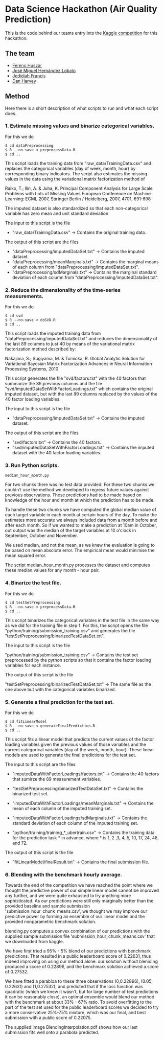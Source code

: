 # Data Science Hackathon (Air Quality Prediction)
This is the code behind our teams entry into the [Kaggle competition](https://www.kaggle.com/c/dsg-hackathon) for this hackathon.

## The team
 * [Ferenc Huszar](mlg.eng.cam.ac.uk/ferenc/)
 * [José Miguel Hernández Lobato](http://www.eng.cam.ac.uk/~jmh233/)
 * [Jedidiah Francis](http://jedifran.com/)
 * [Dan Harvey](https://github.com/danharvey)

## Method
Here there is a short description of what scripts to run and what each script does.

### 1. Estimate missing values and binarize categorical variables.

For this we do

    $ cd dataPreprocessing
    $ R --no-save < preprocessData.R
    $ cd ..

This script loads the training data from "raw_data/TrainingData.csv" and replaces
the categorical variables (day of week, month, hour) by corresponding binary indicators.
The script also estimates the missing values in the data using the variational matrix
factorization method of 

Raiko, T.; Ilin, A. & Juha, K. 
Principal Component Analysis for Large Scale Problems with Lots of Missing Values 
European Conference on Machine Learning: ECML 2007, Springer Berlin / Heidelberg, 2007, 4701, 691-698

The imputed dataset is also standardized so that each non-categorical variable
has zero mean and unit standard deviation.

The input to this script is the file 

 * "raw_data/TrainingData.csv"		->	Contains the original training data.

The output of this script are the files

 * "dataPreprocessing/imputedDataSet.txt"	->	Contains the imputed dataset.
 * "dataPreprocessing/meanMarginals.txt"	-> 	Contains the marginal means of each column from "dataPreprocessing/imputedDataSet.txt".
 * "dataPreprocessing/sdMarginals.txt"	-> 	Contains the marginal standard deviation of each column from "dataPreprocessing/imputedDataSet.txt".

### 2. Reduce the dimensionality of the time-series measurements.

For this we do

    $ cd svd
    $ R --no-save < doSVD.R
    $ cd ..

This script loads the imputed training data from "dataPreprocessing/imputedDataSet.txt" and reduces
the dimensionality of the last 89 columns to just 40 by means of the variational matrix factorization
method described by:

Nakajima, S.; Sugiyama, M. & Tomioka, R.
Global Analytic Solution for Variational Bayesian Matrix Factorization
Advances in Neural Information Processing Systems, 2010

This script generates the file "svd/factors.txt" with the 40 factors that summarize the 89 previous
columns and the file "svd/imputedDataSetWithFactorLoadings.txt" which contains the original imputed
dataset, but with the last 89 columns replaced by the values of the 40 factor loading variables.

The input to this script is the file

 * "dataPreprocessing/imputedDataSet.txt"		->	Contains the imputed dataset.

The output of this script are the files

 * "svd/factors.txt"				->	Contains the 40 factors.
 * "svd/imputedDataSetWithFactorLoadings.txt"	->	Contains the imputed dataset with the 40 factor loading variables.

### 3. Run Python scripts.

    median_hour_month.py

For two chunks there was no test data provided. For these two chunks we couldn't use the method we developed to regress future values against previous observations. These predictions had to be made based on knowledge of the hour and month at which the prediction has to be made.

To handle these two chunks we have computed the global median value of each target variable in each month at certain hours of the day. To make the estimates more accurate we always included data from a month before and after each month. So if we wanted to make a prediction at 10am in October, out output was the median of the target variables at 10 o'clock in September, October and November.

We used median, and not the mean, as we knew the evaluation is going to be based on mean absolute error. The empirical mean would minimise the mean squared error.

The script median_hour_month.py processes the dataset and computes these median values for any month - hour pair.

### 4. Binarize the test file.

For this we do

    $ cd testSetPreprocessing
    $ R --no-save < preprocessData.R
    $ cd ..

This script binarizes the categorical variables in the test file in the same way as we did for the
training file in step 1. For this, the script opens the file "python/training/submission_training.csv" and
generates the file "testSetPreprocessing/binarizedTestDataSet.txt".

The input to this script is the file

"python/training/submission_training.csv"	->	Contains the test set preprocessed by the python scripts so
							that it contains the factor loading variables for each instance.

The output of this script is the file

"testSetPreprocessing/binarizedTestDataSet.txt"	->	The same file as the one above but with the categorical variables binarized.

### 5. Generate a final prediction for the test set.

For this we do

    $ cd fitLinearModel
    $ R --no-save < generateFinalPrediction.R
    $ cd ..

This script fits a linear model that predicts the current values of the factor loading variables given
the previous values of those variables and the current categorical variables
(day of the week, month, hour). These linear models are used to generate the
final predictions for the test set.

The input to this script are the files

 * "imputedDataWithFactorLoadings/factors.txt"		-> 	Contains the 40 factors that sumirze the 89 measurement variables.
 * "testSetPreprocessing/binarizedTestDataSet.txt"		->	Contains the binarized test set.
 * "imputedDataWithFactorLoadings/meanMarginals.txt"	->	Contains the mean of each column of the imputed training set.
 * "imputedDataWithFactorLoadings/sdMarginals.txt"		-> 	Contains the standard deviation of each column of the imputed training set.

 * "python/training/training_*_ubertrain.csv"		-> 	Contains the training data for the prediction task * in advance,
 where * is 1, 2 ,3, 4, 5, 10, 17, 24, 48, and 72.

The output of this script is the file

 * "fitLinearModel/finalResult.txt"			-> 	Contains the final submission file.

### 6. Blending with the benchmark hourly average.

Towards the end of the competition we have reached the point where we thought the predictive power of our simple linear model cannot be improved any further, and we were quite exhausted to try anything more sophisticated. As our predictions were still only marginally better than the provided baseline and sample submission 'submission_hour_chunk_means.csv', we thought we may improve our predictive power by forming an ensemble of our linear model and the provided nonparametric benchmark solution.

blending.py computes a convex combination of our predictions with the supplied sample submission file 'submission_hour_chunk_means.csv' that we downloaded from kaggle.

We have first tried a 95% - 5% blend of our predictions with benchmark predictions. That resulted in a public leaderboard score of 0.22631, thus indeed improving on using our method alone: our solution without bleniding produced a score of 0.22896, and the benchmark solution achieved a score of 0.27532.

We have fitted a parabloa to these three observations (0,0.22896), (0.05, 0.22631) and (1,0.27532), and predicted that if the loss function was quadratic (which we knew it wasn't, but for large number of test predictions it can be reasonably close), an optimal ensemble would blend our method with the benchmark at about 33% - 67% ratio. To avoid overfitting to the part of the test set used for the public leaderboard scores we decided to try a more conservative 25%-75% mixture, which was our final, and best submission with a public score of 0.22075.

The supplied image BlendingInterpolation.pdf shows how our last submission fits well onto a parabola predicted.

